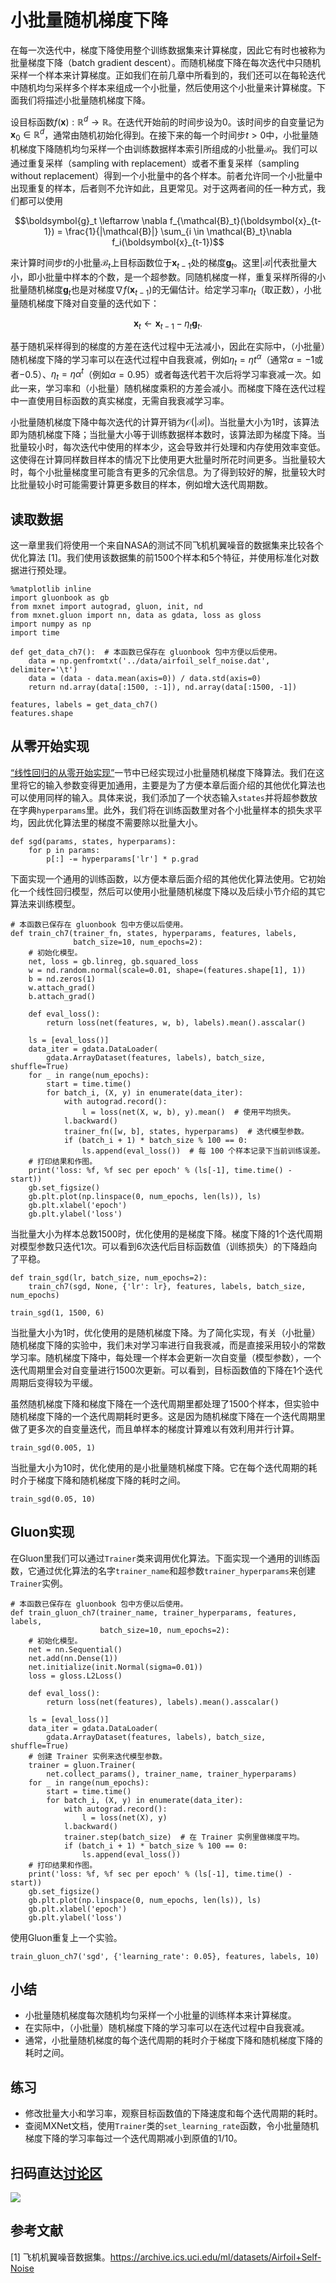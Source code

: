 # 小批量随机梯度下降

在每一次迭代中，梯度下降使用整个训练数据集来计算梯度，因此它有时也被称为批量梯度下降（batch gradient descent）。而随机梯度下降在每次迭代中只随机采样一个样本来计算梯度。正如我们在前几章中所看到的，我们还可以在每轮迭代中随机均匀采样多个样本来组成一个小批量，然后使用这个小批量来计算梯度。下面我们将描述小批量随机梯度下降。


设目标函数$f(\boldsymbol{x}): \mathbb{R}^d \rightarrow \mathbb{R}$。在迭代开始前的时间步设为0。该时间步的自变量记为$\boldsymbol{x}_0\in \mathbb{R}^d$，通常由随机初始化得到。在接下来的每一个时间步$t>0$中，小批量随机梯度下降随机均匀采样一个由训练数据样本索引所组成的小批量$\mathcal{B}_t$。我们可以通过重复采样（sampling with replacement）或者不重复采样（sampling without replacement）得到一个小批量中的各个样本。前者允许同一个小批量中出现重复的样本，后者则不允许如此，且更常见。对于这两者间的任一种方式，我们都可以使用

$$\boldsymbol{g}_t \leftarrow \nabla f_{\mathcal{B}_t}(\boldsymbol{x}_{t-1}) = \frac{1}{|\mathcal{B}|} \sum_{i \in \mathcal{B}_t}\nabla f_i(\boldsymbol{x}_{t-1})$$

来计算时间步$t$的小批量$\mathcal{B}_t$上目标函数位于$\boldsymbol{x}_{t-1}$处的梯度$\boldsymbol{g}_t$。这里$|\mathcal{B}|$代表批量大小，即小批量中样本的个数，是一个超参数。同随机梯度一样，重复采样所得的小批量随机梯度$\boldsymbol{g}_t$也是对梯度$\nabla f(\boldsymbol{x}_{t-1})$的无偏估计。给定学习率$\eta_t$（取正数），小批量随机梯度下降对自变量的迭代如下：

$$\boldsymbol{x}_t \leftarrow \boldsymbol{x}_{t-1} - \eta_t \boldsymbol{g}_t.$$

基于随机采样得到的梯度的方差在迭代过程中无法减小，因此在实际中，（小批量）随机梯度下降的学习率可以在迭代过程中自我衰减，例如$\eta_t=\eta t^\alpha$（通常$\alpha=-1$或者$-0.5$）、$\eta_t = \eta \alpha^t$（例如$\alpha=0.95$）或者每迭代若干次后将学习率衰减一次。如此一来，学习率和（小批量）随机梯度乘积的方差会减小。而梯度下降在迭代过程中一直使用目标函数的真实梯度，无需自我衰减学习率。


小批量随机梯度下降中每次迭代的计算开销为$\mathcal{O}(|\mathcal{B}|)$。当批量大小为1时，该算法即为随机梯度下降；当批量大小等于训练数据样本数时，该算法即为梯度下降。当批量较小时，每次迭代中使用的样本少，这会导致并行处理和内存使用效率变低。这使得在计算同样数目样本的情况下比使用更大批量时所花时间更多。当批量较大时，每个小批量梯度里可能含有更多的冗余信息。为了得到较好的解，批量较大时比批量较小时可能需要计算更多数目的样本，例如增大迭代周期数。


## 读取数据

这一章里我们将使用一个来自NASA的测试不同飞机机翼噪音的数据集来比较各个优化算法 [1]。我们使用该数据集的前1500个样本和5个特征，并使用标准化对数据进行预处理。

```{.python .input  n=1}
%matplotlib inline
import gluonbook as gb
from mxnet import autograd, gluon, init, nd
from mxnet.gluon import nn, data as gdata, loss as gloss
import numpy as np
import time

def get_data_ch7():  # 本函数已保存在 gluonbook 包中方便以后使用。
    data = np.genfromtxt('../data/airfoil_self_noise.dat', delimiter='\t')
    data = (data - data.mean(axis=0)) / data.std(axis=0)
    return nd.array(data[:1500, :-1]), nd.array(data[:1500, -1])

features, labels = get_data_ch7()
features.shape
```

## 从零开始实现

[“线性回归的从零开始实现”](../chapter_deep-learning-basics/linear-regression-scratch.md)一节中已经实现过小批量随机梯度下降算法。我们在这里将它的输入参数变得更加通用，主要是为了方便本章后面介绍的其他优化算法也可以使用同样的输入。具体来说，我们添加了一个状态输入`states`并将超参数放在字典`hyperparams`里。此外，我们将在训练函数里对各个小批量样本的损失求平均，因此优化算法里的梯度不需要除以批量大小。

```{.python .input  n=3}
def sgd(params, states, hyperparams):
    for p in params:
        p[:] -= hyperparams['lr'] * p.grad
```

下面实现一个通用的训练函数，以方便本章后面介绍的其他优化算法使用。它初始化一个线性回归模型，然后可以使用小批量随机梯度下降以及后续小节介绍的其它算法来训练模型。

```{.python .input  n=4}
# 本函数已保存在 gluonbook 包中方便以后使用。
def train_ch7(trainer_fn, states, hyperparams, features, labels,
              batch_size=10, num_epochs=2):
    # 初始化模型。
    net, loss = gb.linreg, gb.squared_loss
    w = nd.random.normal(scale=0.01, shape=(features.shape[1], 1))
    b = nd.zeros(1)
    w.attach_grad()
    b.attach_grad()

    def eval_loss():
        return loss(net(features, w, b), labels).mean().asscalar()

    ls = [eval_loss()]
    data_iter = gdata.DataLoader(
        gdata.ArrayDataset(features, labels), batch_size, shuffle=True)
    for _ in range(num_epochs):
        start = time.time()
        for batch_i, (X, y) in enumerate(data_iter):
            with autograd.record():
                l = loss(net(X, w, b), y).mean()  # 使用平均损失。
            l.backward()
            trainer_fn([w, b], states, hyperparams)  # 迭代模型参数。
            if (batch_i + 1) * batch_size % 100 == 0:
                ls.append(eval_loss())  # 每 100 个样本记录下当前训练误差。
    # 打印结果和作图。
    print('loss: %f, %f sec per epoch' % (ls[-1], time.time() - start))
    gb.set_figsize()
    gb.plt.plot(np.linspace(0, num_epochs, len(ls)), ls)
    gb.plt.xlabel('epoch')
    gb.plt.ylabel('loss')
```

当批量大小为样本总数1500时，优化使用的是梯度下降。梯度下降的1个迭代周期对模型参数只迭代1次。可以看到6次迭代后目标函数值（训练损失）的下降趋向了平稳。

```{.python .input  n=5}
def train_sgd(lr, batch_size, num_epochs=2):
    train_ch7(sgd, None, {'lr': lr}, features, labels, batch_size, num_epochs)

train_sgd(1, 1500, 6)
```

当批量大小为1时，优化使用的是随机梯度下降。为了简化实现，有关（小批量）随机梯度下降的实验中，我们未对学习率进行自我衰减，而是直接采用较小的常数学习率。随机梯度下降中，每处理一个样本会更新一次自变量（模型参数），一个迭代周期里会对自变量进行1500次更新。可以看到，目标函数值的下降在1个迭代周期后变得较为平缓。

虽然随机梯度下降和梯度下降在一个迭代周期里都处理了1500个样本，但实验中随机梯度下降的一个迭代周期耗时更多。这是因为随机梯度下降在一个迭代周期里做了更多次的自变量迭代，而且单样本的梯度计算难以有效利用并行计算。

```{.python .input  n=6}
train_sgd(0.005, 1)
```

当批量大小为10时，优化使用的是小批量随机梯度下降。它在每个迭代周期的耗时介于梯度下降和随机梯度下降的耗时之间。

```{.python .input  n=7}
train_sgd(0.05, 10)
```

## Gluon实现

在Gluon里我们可以通过`Trainer`类来调用优化算法。下面实现一个通用的训练函数，它通过优化算法的名字`trainer_name`和超参数`trainer_hyperparams`来创建`Trainer`实例。

```{.python .input  n=8}
# 本函数已保存在 gluonbook 包中方便以后使用。
def train_gluon_ch7(trainer_name, trainer_hyperparams, features, labels,
                    batch_size=10, num_epochs=2):
    # 初始化模型。
    net = nn.Sequential()
    net.add(nn.Dense(1))
    net.initialize(init.Normal(sigma=0.01))
    loss = gloss.L2Loss()

    def eval_loss():
        return loss(net(features), labels).mean().asscalar()

    ls = [eval_loss()]
    data_iter = gdata.DataLoader(
        gdata.ArrayDataset(features, labels), batch_size, shuffle=True)
    # 创建 Trainer 实例来迭代模型参数。
    trainer = gluon.Trainer(
        net.collect_params(), trainer_name, trainer_hyperparams)
    for _ in range(num_epochs):
        start = time.time()
        for batch_i, (X, y) in enumerate(data_iter):
            with autograd.record():
                l = loss(net(X), y)
            l.backward()
            trainer.step(batch_size)  # 在 Trainer 实例里做梯度平均。
            if (batch_i + 1) * batch_size % 100 == 0:
                ls.append(eval_loss())
    # 打印结果和作图。
    print('loss: %f, %f sec per epoch' % (ls[-1], time.time() - start))
    gb.set_figsize()
    gb.plt.plot(np.linspace(0, num_epochs, len(ls)), ls)
    gb.plt.xlabel('epoch')
    gb.plt.ylabel('loss')
```

使用Gluon重复上一个实验。

```{.python .input  n=9}
train_gluon_ch7('sgd', {'learning_rate': 0.05}, features, labels, 10)
```

## 小结

* 小批量随机梯度每次随机均匀采样一个小批量的训练样本来计算梯度。
* 在实际中，（小批量）随机梯度下降的学习率可以在迭代过程中自我衰减。
* 通常，小批量随机梯度的每个迭代周期的耗时介于梯度下降和随机梯度下降的耗时之间。

## 练习

* 修改批量大小和学习率，观察目标函数值的下降速度和每个迭代周期的耗时。
* 查阅MXNet文档，使用`Trainer`类的`set_learning_rate`函数，令小批量随机梯度下降的学习率每过一个迭代周期减小到原值的1/10。


## 扫码直达[讨论区](https://discuss.gluon.ai/t/topic/8013)

![](../img/qr_minibatch-sgd.svg)

## 参考文献

[1] 飞机机翼噪音数据集。https://archive.ics.uci.edu/ml/datasets/Airfoil+Self-Noise
